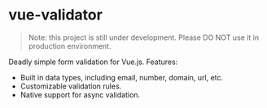 # vue-validator

> Note: this project is still under development. Please DO NOT use it in production environment.

Deadly simple form validation for Vue.js. Features:

- Built in data types, including email, number, domain, url, etc.
- Customizable validation rules.
- Native support for async validation.


